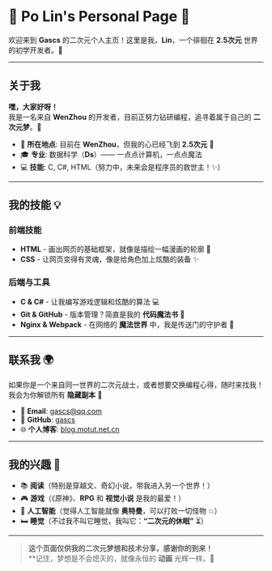 # 🌸 Po Lin's Personal Page 🌸

欢迎来到 **Gascs** 的二次元个人主页！这里是我，**Lin**，一个徘徊在 **2.5次元** 世界的初学开发者。🚀

---

## 关于我

**嘿，大家好呀！**  
我是一名来自 **WenZhou** 的开发者，目前正努力钻研编程，追寻着属于自己的 **二次元梦**。💭

- 📍 **所在地点**: 目前在 **WenZhou**，但我的心已经飞到 **2.5次元** 🌌
- 🎓 **专业**: 数据科学（**Ds**）—— 一点点计算机，一点点魔法
- 💻 **技能**: C, C#, HTML（努力中，未来会是程序员的救世主！✨）

---

## 我的技能 💡

### **前端技能**
- **HTML** - 画出网页的基础框架，就像是描绘一幅漫画的轮廓 🎨
- **CSS** - 让网页变得有灵魂，像是给角色加上炫酷的装备 ✨

### **后端与工具**
- **C & C#** - 让我编写游戏逻辑和炫酷的算法 💻
- **Git & GitHub** - 版本管理？简直是我的 **代码魔法书** 🔮
- **Nginx & Webpack** - 在网络的 **魔法世界** 中，我是传送门的守护者 🏰

---

## 联系我 🌍

如果你是一个来自同一世界的二次元战士，或者想要交换编程心得，随时来找我！我会为你解锁所有 **隐藏副本** 💬

- 📧 **Email**: [gascs@qq.com](mailto:gascs@qq.com)  
- 💼 **GitHub**: [gascs](https://github.com/gascs)  
- 🌐 **个人博客**: [blog.motut.net.cn](https://blog.motut.net.cn/)  

---

## 我的兴趣 🍥

- 📚 **阅读**（特别是穿越文、奇幻小说，带我进入另一个世界！）
- 🎮 **游戏**（《原神》、**RPG** 和 **视觉小说** 是我的最爱！）
- 🚀 **人工智能**（觉得人工智能就像 **奥特曼**，可以打败一切怪物 💥）
- 🛏 **睡觉**（不过我不叫它睡觉，我叫它：**“二次元的休眠”** ⏳）

---

> **这个页面仅供我的二次元梦想和技术分享，感谢你的到来！**  
> **记住，梦想是不会熄灭的，就像永恒的 **动画** 光辉一样。🌟
